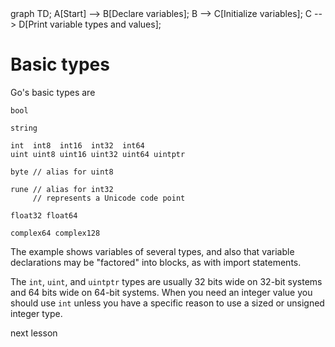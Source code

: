 <div id="chart" class="mermaid">
graph TD;
A[Start] --> B[Declare variables];
B --> C[Initialize variables];
C --> D[Print variable types and values];
</div>

# Basic types
Go's basic types are

	bool

	string

	int  int8  int16  int32  int64
	uint uint8 uint16 uint32 uint64 uintptr

	byte // alias for uint8

	rune // alias for int32
	     // represents a Unicode code point

	float32 float64

	complex64 complex128

The example shows variables of several types,
and also that variable declarations may be "factored" into blocks,
as with import statements.

The `int`, `uint`, and `uintptr` types are usually 32 bits wide on 32-bit systems and 64 bits wide on 64-bit systems.
When you need an integer value you should use `int` unless you have a specific reason to use a sized or unsigned integer type.

<a onclick="nextOpen()">next lesson</a>
